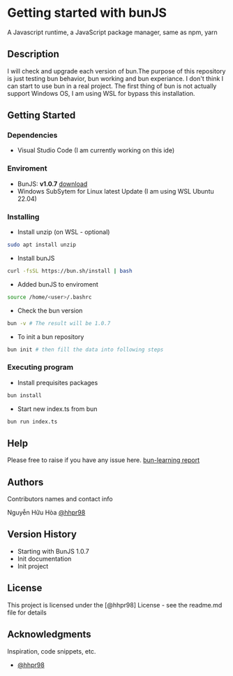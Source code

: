 # Getting started with bunJS

A Javascript runtime, a JavaScript package manager, same as npm, yarn

## Description

I will check and upgrade each version of bun.The purpose of this repository is just testing bun behavior, bun working and bun experiance. I don't think I can start to use bun in a real project. The first thing of bun is not actually support Windows OS, I am using WSL for bypass this installation.

## Getting Started

### Dependencies

* Visual Studio Code (I am currently working on this ide)

### Enviroment
* BunJS: **v1.0.7** [download](https://bun.sh/)
* Windows SubSytem for Linux latest Update (I am using WSL Ubuntu 22.04)

### Installing

* Install unzip (on WSL - optional)
```sh
sudo apt install unzip
```
* Install bunJS
```sh
curl -fsSL https://bun.sh/install | bash
```
* Added bunJS to enviroment
```sh
source /home/<user>/.bashrc
```
* Check the bun version
```sh
bun -v # The result will be 1.0.7
```
* To init a bun repository
```sh
bun init # then fill the data into following steps
```

### Executing program

* Install prequisites packages
```sh
bun install
```
* Start new index.ts from bun
```sh
bun run index.ts
```

## Help

Please free to raise if you have any issue here.
[bun-learning report](https://github.com/hhpr98/bun-learning/issues)

## Authors

Contributors names and contact info

Nguyễn Hữu Hòa
[@hhpr98](https://github.com/hhpr98)

## Version History

* Starting with BunJS 1.0.7
* Init documentation
* Init project

## License

This project is licensed under the [@hhpr98] License - see the readme.md file for details

## Acknowledgments

Inspiration, code snippets, etc.
* [@hhpr98](https://github.com/hhpr98)
